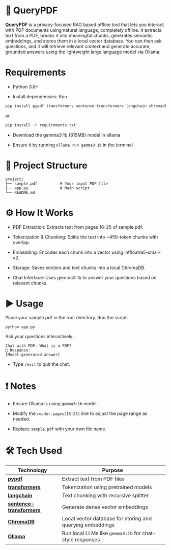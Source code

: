 # 📘 QueryPDF
**QueryPDF** is a privacy-focused RAG based offline tool that lets you interact with PDF documents using natural language, completely offline. It extracts text from a PDF, breaks it into meaningful chunks, generates semantic embeddings, and stores them in a local vector database. You can then ask questions, and it will retrieve relevant context and generate accurate, grounded answers using the lightweight large language model via Ollama.



# Requirements
- Python 3.8+

- Install dependencies:
Run
```python
pip install pypdf transformers sentence-transformers langchain chromadb ollama colorama
```
or 
```python
pip install -r requirements.txt
```
- Download the gemma3:1b (815MB) model in ollama 

- Ensure it by running ```ollama run gemma3:1b``` in the terminal

# 📂 Project Structure
```
project/
├── sample.pdf          # Your input PDF file
├── app.py              # Main script
└── README.md           
```

# ⚙️ How It Works
- PDF Extraction: Extracts text from pages 16–25 of sample.pdf.

- Tokenization & Chunking: Splits the text into ~450-token chunks with overlap.

- Embedding: Encodes each chunk into a vector using intfloat/e5-small-v2.

- Storage: Saves vectors and text chunks into a local ChromaDB.

- Chat Interface: Uses gemma3:1b to answer your questions based on relevant chunks.

# ▶️ Usage
Place your sample.pdf in the root directory.
Run the script:
```
python app.py
```
Ask your questions interactively:
```
Chat with PDF: What is a PDF?
💬 Response:
[Model-generated answer]
```
- Type ```/exit``` to quit the chat.

# ❗ Notes
- Ensure Ollama is using ```gemma3:1b``` model.

- Modify the ```reader.pages[15:25]``` line to adjust the page range as needed.

- Replace ```sample.pdf``` with your own file name.


# 🛠️ Tech Used

| Technology                                                 | Purpose                                                        |
| ---------------------------------------------------------- | -------------------------------------------------------------- |
| **[pypdf](https://pypi.org/project/pypdf/)**               | Extract text from PDF files                                    |
| **[transformers](https://huggingface.co/transformers/)**   | Tokenization using pretrained models                           |
| **[langchain](https://github.com/langchain-ai/langchain)** | Text chunking with recursive splitter                          |
| **[sentence-transformers](https://www.sbert.net/)**        | Generate dense vector embeddings                               |
| **[ChromaDB](https://www.trychroma.com/)**                 | Local vector database for storing and querying embeddings      |
| **[Ollama](https://ollama.com/)**                          | Run local LLMs like `gemma3:1b` for chat-style responses       |
